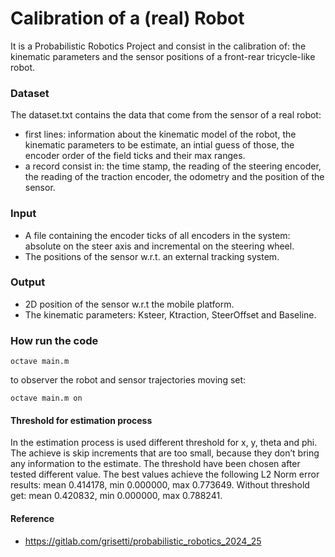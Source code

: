 # Calibration of a (real) Robot
It is a Probabilistic Robotics Project and consist in the calibration of: the kinematic parameters and the sensor positions of a front-rear tricycle-like robot.

### Dataset
The dataset.txt contains the data that come from the sensor of a real robot:
- first lines: information about the kinematic model of the robot, the kinematic parameters to be estimate, an intial guess of those, the encoder order of the field ticks and their max ranges.
- a record consist in: the time stamp, the reading of the steering encoder, the reading of the traction encoder, the odometry and the position of the sensor.

### Input
- A file containing the encoder ticks of all encoders in the system: absolute on the steer axis and incremental on the steering wheel.
- The positions of the sensor w.r.t. an external tracking system.

### Output
- 2D position of the sensor w.r.t the mobile platform.
- The kinematic parameters: Ksteer, Ktraction, SteerOffset and Baseline.

### How run the code
```shell
octave main.m
```
to observer the robot and sensor trajectories moving set:
```shell
octave main.m on
```

#### Threshold for estimation process
In the estimation process is used different threshold for x, y, theta and phi. The achieve is skip increments that are too small, because they don’t bring any information to the estimate. The threshold have been chosen after tested different value. The best values achieve the following L2 Norm error results: mean 0.414178, min 0.000000, max 0.773649. Without threshold get: mean 0.420832, min 0.000000, max 0.788241.

#### Reference
- https://gitlab.com/grisetti/probabilistic_robotics_2024_25
